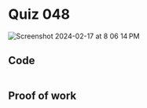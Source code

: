 # Quiz 048
<img width="max" alt="Screenshot 2024-02-17 at 8 06 14 PM" src="https://github.com/hasmhib/unit3-2024/assets/142870448/d1d13344-015a-4840-be3f-663e37725a6f">


## Code

```py

```

## Proof of work

